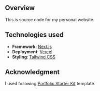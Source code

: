 ## Overview
This is source code for my personal website.

## Technologies used
- **Framework**: [Next.js](https://nextjs.org/)
- **Deployment**: [Vercel](https://vercel.com)
- **Styling**: [Tailwind CSS](https://tailwindcss.com)

## Acknowledgment
I used following [Portfolio Starter Kit](https://vercel.com/templates/next.js/portfolio-starter-kit) template.
